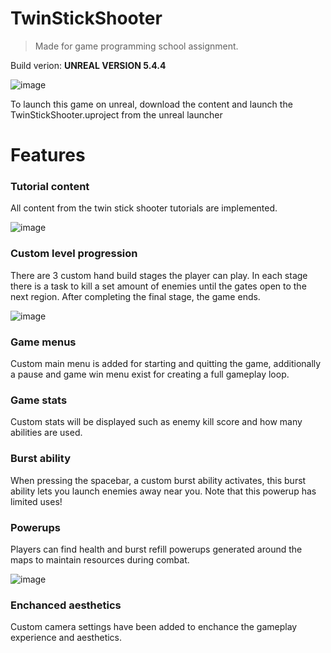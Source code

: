 # TwinStickShooter
> Made for game programming school assignment.

Build verion: **UNREAL VERSION 5.4.4**

![image](https://github.com/user-attachments/assets/c5245b1c-20d4-44c4-bf77-d6cf62ac1e8d)

To launch this game on unreal, download the content and launch the TwinStickShooter.uproject from the unreal launcher


# Features

### Tutorial content
All content from the twin stick shooter tutorials are implemented.

![image](https://github.com/user-attachments/assets/f3de86e1-84d3-413d-98d2-0307f8119139)

### Custom level progression
There are 3 custom hand build stages the player can play.
In each stage there is a task to kill a set amount of enemies until the gates open to the next region.
After completing the final stage, the game ends.

![image](https://github.com/user-attachments/assets/6a58f86c-f729-4c3c-aceb-852d1d04f2e9)

### Game menus
Custom main menu is added for starting and quitting the game, additionally a pause and game win menu exist for creating a full gameplay loop.

### Game stats
Custom stats will be displayed such as enemy kill score and how many abilities are used.

### Burst ability
When pressing the spacebar, a custom burst ability activates, this burst ability lets you launch enemies away near you.
Note that this powerup has limited uses!

### Powerups
Players can find health and burst refill powerups generated around the maps to maintain resources during combat.

![image](https://github.com/user-attachments/assets/91d503f9-7b2b-44b7-99e3-d81fe0e6283a)

### Enchanced aesthetics
Custom camera settings have been added to enchance the gameplay experience and aesthetics.
